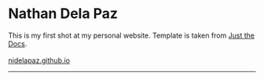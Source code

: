 # Nathan Dela Paz

This is my first shot at my personal website. Template is taken from [Just the Docs].
\
\
[njdelapaz.github.io]

---

[Just the Docs]: https://github.com/just-the-docs/just-the-docs
[njdelapaz.github.io]: https://njdelapaz.github.io
